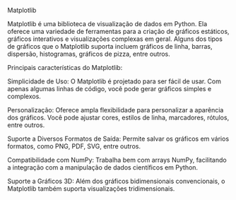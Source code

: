 Matplotlib

Matplotlib é uma biblioteca de visualização de dados em Python. Ela oferece uma variedade de ferramentas para a criação de gráficos estáticos, gráficos interativos e visualizações complexas em geral. Alguns dos tipos de gráficos que o Matplotlib suporta incluem gráficos de linha, barras, dispersão, histogramas, gráficos de pizza, entre outros.

Principais características do Matplotlib:

Simplicidade de Uso: O Matplotlib é projetado para ser fácil de usar. Com apenas algumas linhas de código, você pode gerar gráficos simples e complexos.

Personalização: Oferece ampla flexibilidade para personalizar a aparência dos gráficos. Você pode ajustar cores, estilos de linha, marcadores, rótulos, entre outros.

Suporte a Diversos Formatos de Saída: Permite salvar os gráficos em vários formatos, como PNG, PDF, SVG, entre outros.

Compatibilidade com NumPy: Trabalha bem com arrays NumPy, facilitando a integração com a manipulação de dados científicos em Python.

Suporte a Gráficos 3D: Além dos gráficos bidimensionais convencionais, o Matplotlib também suporta visualizações tridimensionais.

